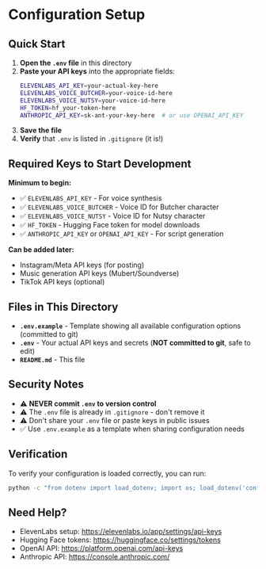 # Configuration Setup

## Quick Start

1. **Open the `.env` file** in this directory
2. **Paste your API keys** into the appropriate fields:
   ```bash
   ELEVENLABS_API_KEY=your-actual-key-here
   ELEVENLABS_VOICE_BUTCHER=your-voice-id-here
   ELEVENLABS_VOICE_NUTSY=your-voice-id-here
   HF_TOKEN=hf_your-token-here
   ANTHROPIC_API_KEY=sk-ant-your-key-here  # or use OPENAI_API_KEY
   ```
3. **Save the file**
4. **Verify** that `.env` is listed in `.gitignore` (it is!)

## Required Keys to Start Development

**Minimum to begin:**
- ✅ `ELEVENLABS_API_KEY` - For voice synthesis
- ✅ `ELEVENLABS_VOICE_BUTCHER` - Voice ID for Butcher character
- ✅ `ELEVENLABS_VOICE_NUTSY` - Voice ID for Nutsy character
- ✅ `HF_TOKEN` - Hugging Face token for model downloads
- ✅ `ANTHROPIC_API_KEY` or `OPENAI_API_KEY` - For script generation

**Can be added later:**
- Instagram/Meta API keys (for posting)
- Music generation API keys (Mubert/Soundverse)
- TikTok API keys (optional)

## Files in This Directory

- **`.env.example`** - Template showing all available configuration options (committed to git)
- **`.env`** - Your actual API keys and secrets (**NOT committed to git**, safe to edit)
- **`README.md`** - This file

## Security Notes

- ⚠️ **NEVER commit `.env` to version control**
- ⚠️ The `.env` file is already in `.gitignore` - don't remove it
- ⚠️ Don't share your `.env` file or paste keys in public issues
- ✅ Use `.env.example` as a template when sharing configuration needs

## Verification

To verify your configuration is loaded correctly, you can run:

```bash
python -c "from dotenv import load_dotenv; import os; load_dotenv('config/.env'); print('✓ Config loaded' if os.getenv('ELEVENLABS_API_KEY') else '✗ Keys not found')"
```

## Need Help?

- ElevenLabs setup: https://elevenlabs.io/app/settings/api-keys
- Hugging Face tokens: https://huggingface.co/settings/tokens
- OpenAI API: https://platform.openai.com/api-keys
- Anthropic API: https://console.anthropic.com/
